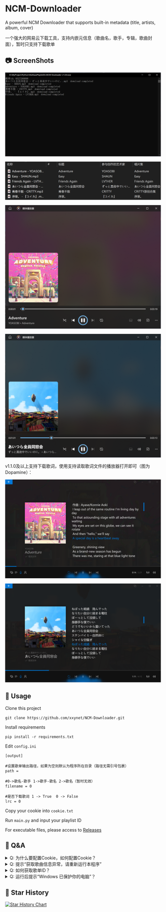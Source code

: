 # NCM-Downloader
A powerful NCM Downloader that supports built-in metadata (title, artists, album, cover)

一个强大的网易云下载工具，支持内嵌元信息（歌曲名，歌手，专辑，歌曲封面），暂时只支持下载歌单

## 📷 ScreenShots
![](./Screenshot01.png)

![](./Screenshot02.png)

![](./Screenshot03.png)

![](./Screenshot04.png)

v1.1.0及以上支持下载歌词，使用支持读取歌词文件的播放器打开即可（图为Dopamine）：

![](./Screenshot05.png)

![](./Screenshot06.png)

## 🔨 Usage
Clone this project

```
git clone https://github.com/xxynet/NCM-Downloader.git
```

Install requirements

```
pip install -r requirements.txt
```

Edit `config.ini`

```
[output]

#设置歌单输出路径，如果为空则默认为程序所在目录（路径无需引号包裹）
path = 

#0->歌名-歌手 1->歌手-歌名 2->歌名（暂时无效）
filename = 0

#是否下载歌词 1 -> True  0 -> False
lrc = 0
```

Copy your cookie into `cookie.txt`

Run `main.py` and input your playlist ID


For executable files, please access to [Releases](https://github.com/xxynet/NCM-Downloader/releases)

## 💬 Q&A

<details>

<summary>Q: 为什么要配置Cookie，如何配置Cookie？</summary>

> A: 由于网易云API调整，未登录用户只能获取歌单前10首歌曲，配置Cookie后可以获取完整歌单信息。
> 
> 首先访问[网易云官网](https://music.163.com/)，按键盘上的F12，打开DevTools，切换到Network（网络）选项卡，按键盘上的Ctrl+R刷新，随便点一个项目（如music.163.com），在Headers（标头）中下拉，找到Request Headers（请求标头）中的Cookie，复制右侧的值，填入配置文件即可。

</details>

<details>

<summary>Q: 提示“获取歌曲信息异常，请重新运行本程序”</summary>

> A: 网易云服务器繁忙，可以再试几次，若仍然无法下载，请等待一会儿再试

</details>

<details>

<summary>Q: 如何获取歌单ID？</summary>

> A: 使用网页版打开想要下载的歌单（必须是公开的歌单），复制链接中```?id=```后面的数字
>
> ```
> https://music.163.com/#/playlist?id=歌单ID
> ```

</details>

<details>

<summary>Q: 运行后提示“Windows 已保护你的电脑”？</summary>

> A: 本程序使用pyinstaller打包，请点击“更多信息” -> “仍要运行”

</details>

## 🌟 Star History

[![Star History Chart](https://api.star-history.com/svg?repos=xxynet/NCM-Downloader&type=Date)](https://star-history.com/#xxynet/NCM-Downloader&Date)